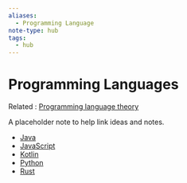 ```yaml
---
aliases:
  - Programming Language
note-type: hub
tags:
  - hub
---
```


# Programming Languages

Related : [Programming language theory](Programming%20language%20theory)

A placeholder note to help link ideas and notes.

- [Java](Java.md)
- [JavaScript](JavaScript.md)
- [Kotlin](Kotlin%20Programming%20Language.md)
- [Python](4-hub-notes-🚉/Python.md)
- [Rust](4-hub-notes-🚉/Rust.md)

